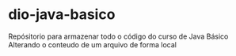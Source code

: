 # dio-java-basico
Repósitorio para armazenar todo o código do curso de Java Básico
Alterando o conteudo de um arquivo de forma local
